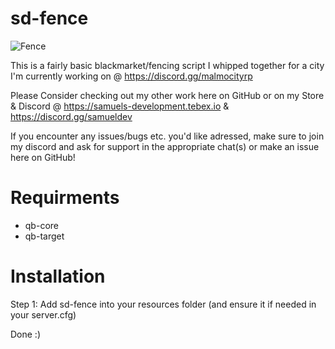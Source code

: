 # sd-fence

![Fence](https://i.imgur.com/XH90GOr.jpeg"Fence")

This is a fairly basic blackmarket/fencing script I whipped together for a city I'm currently working on @ https://discord.gg/malmocityrp

Please Consider checking out my other work here on GitHub or on my Store & Discord @
https://samuels-development.tebex.io & https://discord.gg/samueldev

If you encounter any issues/bugs etc. you'd like adressed, make sure to join my discord and ask for support in the appropriate chat(s) or make an issue here on GitHub!


# Requirments
- qb-core
- qb-target

# Installation

Step 1: Add sd-fence into your resources folder (and ensure it if needed in your server.cfg)

Done :)

